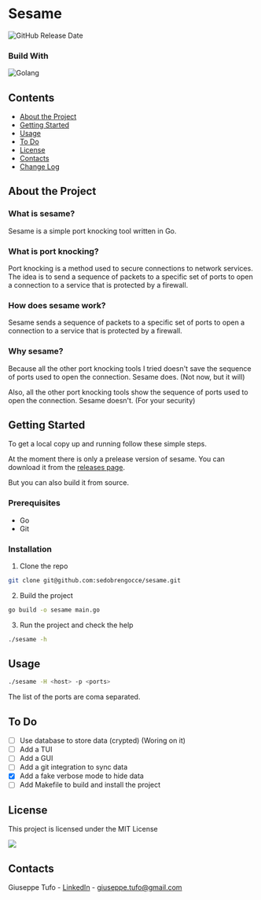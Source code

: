 # Sesame
![GitHub Release Date](https://img.shields.io/github/release-date-pre/sedobrengocce/sesame?style=for-the-badge)

### Build With
![Golang](https://img.shields.io/badge/Golang-gray?style=for-the-badge&logo=go)

## Contents
   - [About the Project](#about-the-project)
   - [Getting Started](#getting-started)
   - [Usage](#usage)
   - [To Do](#to-do)
   - [License](#license)
   - [Contacts](#contacts)
   - [Change Log](https://github.com/seDobrengocce/sesame/blob/main/CHANGELOG.md)

## About the Project

### What is sesame?
Sesame is a simple port knocking tool written in Go.

### What is port knocking?
Port knocking is a method used to secure connections to network services. The idea is to send a sequence of packets to a specific set of ports to open a connection to a service that is protected by a firewall.

### How does sesame work?
Sesame sends a sequence of packets to a specific set of ports to open a connection to a service that is protected by a firewall.

### Why sesame?
Because all the other port knocking tools I tried doesn't save the sequence of ports used to open the connection. Sesame does. (Not now, but it will)

Also, all the other port knocking tools show the sequence of ports used to open the connection. Sesame doesn't. (For your security)

## Getting Started
To get a local copy up and running follow these simple steps.

At the moment there is only a prelease version of sesame. You can download it from the [releases page](https://github.com/sedobrengocce/sesame/releases).

But you can also build it from source.

### Prerequisites
- Go
- Git

### Installation
1. Clone the repo
```bash
git clone git@github.com:sedobrengocce/sesame.git
```
2. Build the project
```bash
go build -o sesame main.go
```
3. Run the project and check the help
```bash
./sesame -h
```

## Usage
```bash
./sesame -H <host> -p <ports>
```
The list of the ports are coma separated. 

## To Do
- [ ] Use database to store data (crypted) (Woring on it)
- [ ] Add a TUI
- [ ] Add a GUI
- [ ] Add a git integration to sync data
- [X] Add a fake verbose mode to hide data
- [ ] Add Makefile to build and install the project

## License
This project is licensed under the MIT License

<a href="https://github.com/sedobrengocce/sesame/blob/main/LICENSE"><img src="https://img.shields.io/github/license/sedobrengocce/sesame?style=for-the-badge"/></a>

## Contacts
Giuseppe Tufo - [LinkedIn](https://www.linkedin.com/in/giuseppe-tufo-3513a224) - giuseppe.tufo@gmail.com
